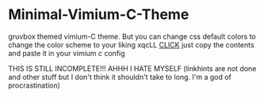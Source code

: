 # Minimal-Vimium-C-Theme
gruvbox themed vimium-C theme. But you can change css default colors to change the color scheme to your liking xqcLL
[CLICK](https://raw.githubusercontent.com/beats-exe/Minimal-Vimium-C-Theme/main/vimium-c-min.css)
just copy the contents and paste it in your vimium c config

THIS IS STILL INCOMPLETE!!! AHHH I HATE MYSELF (linkhints are not done and other stuff but I don't think it shouldn't take to long. I'm a god of procrastination)
